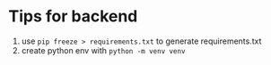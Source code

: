 # Tips for backend

1. use `pip freeze > requirements.txt` to generate requirements.txt
2. create python env with `python -m venv venv`